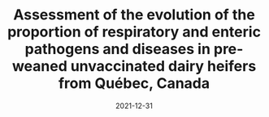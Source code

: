 ---
title: "Assessment of the evolution of the proportion of respiratory and enteric pathogens and diseases in pre-weaned unvaccinated dairy heifers from Québec, Canada"
authors:
- J. Denis-Robichaud
- M.-E. Tremblay Cléroux
- S. Buczinski
- M.-L. Gauthier
- J. Dubuc
- D. Francoz

date: "2021-12-31"

publication: "The Bovine Practitioner"

links:
    article:  https://doi.org/10.21423/bovine-vol55no2p140-152
    
tags:
  - dairy cattle
  - calves
  - infectious diseases
  
---